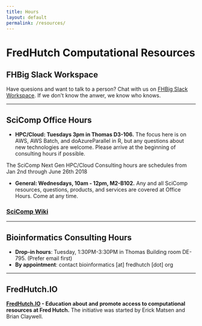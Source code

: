 ```yaml
---
title: Hours
layout: default
permalink: /resources/
---
```


# FredHutch Computational Resources

## FHBig Slack Workspace
Have quesions and want to talk to a person? Chat with us on [FHBig Slack Workspace](https://fhbig.slack.com). If we don't know the anwer, we know who knows.

---

## SciComp Office Hours

- __HPC/Cloud: Tuesdays 3pm in Thomas D3-106.__
The focus here is on AWS, AWS Batch, and doAzureParallel in R​, but any
questions about new technologies are welcome. Please arrive at the
beginning of consulting hours if possible.

The SciComp Next Gen HPC/Cloud Consulting hours are schedules from Jan
2nd through June 26th 2018

- __General: Wednesdays, 10am - 12pm, M2-B102.__
Any and all SciComp resources, questions, products, and services are covered at Office Hours. Come at any time.

### [SciComp Wiki](https://teams.fhcrc.org/sites/citwiki/SciComp/)

---

## Bioinformatics Consulting Hours
- __Drop-in hours__: Tuesday, 1:30PM-3:30PM in Thomas Building room DE-795. (Prefer email first) 
- __By appointment__: contact bioinformatics [at] fredhutch [dot] org

---

## FredHutch.IO
__[FredHutch.IO](http://www.fredhutch.io) - Education about and promote access to computational resources at Fred Hutch.__ The initiative was started by Erick Matsen and Brian Claywell.

